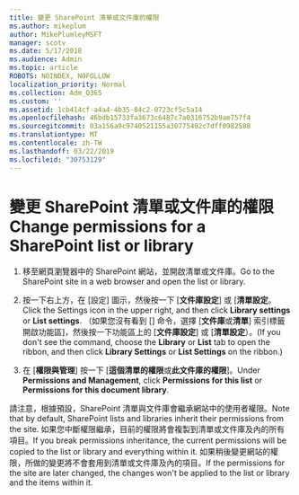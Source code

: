 ```yaml
---
title: 變更 SharePoint 清單或文件庫的權限
ms.author: mikeplum
author: MikePlumleyMSFT
manager: scotv
ms.date: 5/17/2018
ms.audience: Admin
ms.topic: article
ROBOTS: NOINDEX, NOFOLLOW
localization_priority: Normal
ms.collection: Adm_O365
ms.custom: ''
ms.assetid: 1cb414cf-a4a4-4b35-84c2-0723cf5c5a14
ms.openlocfilehash: 46bdb15733fa3673c6487c7a0316752b9ae757f4
ms.sourcegitcommit: 03a156a9c9740521155a30775492c7dff0982588
ms.translationtype: MT
ms.contentlocale: zh-TW
ms.lasthandoff: 03/22/2019
ms.locfileid: "30753129"
---
```

# <a name="change-permissions-for-a-sharepoint-list-or-library"></a><span data-ttu-id="21f69-102">變更 SharePoint 清單或文件庫的權限</span><span class="sxs-lookup"><span data-stu-id="21f69-102">Change permissions for a SharePoint list or library</span></span>

1. <span data-ttu-id="21f69-103">移至網頁瀏覽器中的 SharePoint 網站，並開啟清單或文件庫。</span><span class="sxs-lookup"><span data-stu-id="21f69-103">Go to the SharePoint site in a web browser and open the list or library.</span></span>
    
2. <span data-ttu-id="21f69-104">按一下右上方，在 [設定] 圖示，然後按一下 [**文件庫設定**] 或 [**清單設定**。</span><span class="sxs-lookup"><span data-stu-id="21f69-104">Click the Settings icon in the upper right, and then click **Library settings** or **List settings**.</span></span> <span data-ttu-id="21f69-105">（如果您沒有看到 [] 命令，選擇 [**文件庫**或**清單**] 索引標籤開啟功能區]，然後按一下功能區上的 [**文件庫設定**] 或 [**清單設定**）。</span><span class="sxs-lookup"><span data-stu-id="21f69-105">(If you don't see the command, choose the **Library** or **List** tab to open the ribbon, and then click **Library Settings** or **List Settings** on the ribbon.)</span></span> 
    
3. <span data-ttu-id="21f69-106">在 [**權限與管理**] 按一下 [**這個清單的權限**或**此文件庫的權限**]。</span><span class="sxs-lookup"><span data-stu-id="21f69-106">Under **Permissions and Management**, click **Permissions for this list** or **Permissions for this document library**.</span></span>
    
<span data-ttu-id="21f69-107">請注意，根據預設，SharePoint 清單與文件庫會繼承網站中的使用者權限。</span><span class="sxs-lookup"><span data-stu-id="21f69-107">Note that by default, SharePoint lists and libraries inherit their permissions from the site.</span></span> <span data-ttu-id="21f69-108">如果您中斷權限繼承，目前的權限將會複製到清單或文件庫及內的所有項目。</span><span class="sxs-lookup"><span data-stu-id="21f69-108">If you break permissions inheritance, the current permissions will be copied to the list or library and everything within it.</span></span> <span data-ttu-id="21f69-109">如果稍後變更網站的權限，所做的變更將不會套用到清單或文件庫及內的項目。</span><span class="sxs-lookup"><span data-stu-id="21f69-109">If the permissions for the site are later changed, the changes won't be applied to the list or library and the items within it.</span></span>
  

